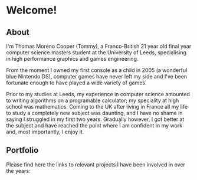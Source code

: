 # Welcome!

## About
I'm Thomas Moreno Cooper (Tommy), a Franco-British 21 year old final year computer science masters student at the University of Leeds, specialising in high performance graphics and games engineering.

From the moment I owned my first console as a child in 2005 (a wonderful blue Nintendo DS), computer games have never left my side and I've been fortunate enough to have played a wide variety of games. 

Prior to my studies at Leeds, my experience in computer science amounted to writing algorithms on a programable calculator; my speciality at high school was mathematics. Coming to the UK after living in France all my life to study a completely new subject was daunting, and I have no shame in saying I struggled in my first two years. Gradually however, I got better at the subject and have reached the point where I am confident in my work and, most importantly, I enjoy it.

## Portfolio
Please find here the links to relevant projects I have been involved in over the years:

